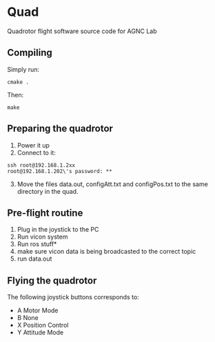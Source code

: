 # Quad
Quadrotor flight software source code for AGNC Lab

## Compiling

Simply run:

```shell
cmake .
```

Then:

```shell
make
```

## Preparing the quadrotor

1. Power it up
2. Connect to it:
```shell
ssh root@192.168.1.2xx
root@192.168.1.202\'s password: **
```
3. Move the files data.out, configAtt.txt and configPos.txt to the same directory in the quad.

## Pre-flight routine

1. Plug in the joystick to the PC
2. Run vicon system
3. Run ros stuff*
4. make sure vicon data is being broadcasted to the correct topic
5. run data.out

## Flying the quadrotor

The following joystick buttons corresponds to:

* A Motor Mode
* B None
* X Position Control
* Y Attitude Mode